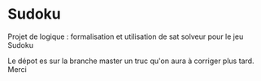 # Sudoku
Projet de logique : formalisation et utilisation de sat solveur pour le jeu Sudoku

Le dépot es sur la branche master un truc qu'on aura à corriger plus tard.
Merci 
